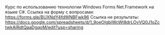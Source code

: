 
Курс по использованию технологии Windows Forms Net.Framework на языке C#.
Ссылка на форму с вопросами: https://forms.gle/BUXNdY4fdWNBFwk96
Ссылка не результаты: https://docs.google.com/spreadsheets/d/1_9oeOlgbiWcWt8drLOvVQ0J1oZctwkAlRdtQaaDgqoM/edit?usp=sharing
